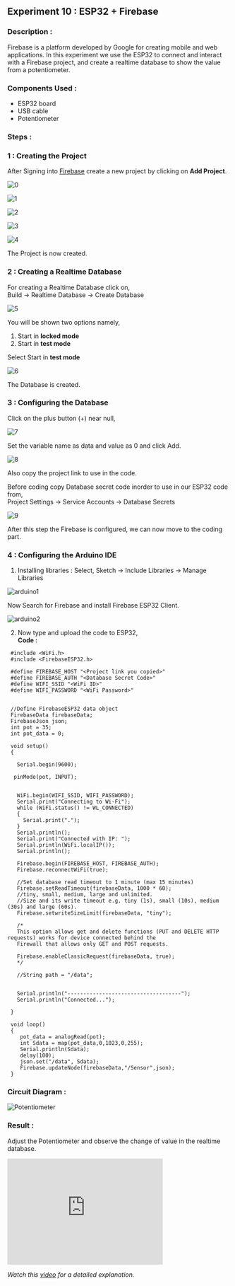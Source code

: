 ## Experiment 10 : ESP32 + Firebase

### Description :   
Firebase is a platform developed by Google for creating mobile and web applications. In this experiment we use the ESP32 to connect and interact with a Firebase project, and create a realtime database to show the value from a potentiometer.
### Components Used :   
* ESP32 board
* USB cable
* Potentiometer 

### Steps :   
### 1 : Creating the Project   

After Signing into [Firebase](https://firebase.google.com/) create a new project by clicking on __Add Project__.   

![0](https://user-images.githubusercontent.com/86108610/184469247-e5501b4d-96b4-4a05-b9fe-be97f8f5aea4.png)   

![1](https://user-images.githubusercontent.com/86108610/184469294-e1eaa662-7529-48f1-8b9e-1c09b040e7f6.png)   

![2](https://user-images.githubusercontent.com/86108610/184469313-b631f274-58ab-4099-b125-a5e8e2ae13f5.png)   

![3](https://user-images.githubusercontent.com/86108610/184469326-43a25bfc-b967-4f69-9de2-26358f917f90.png)   

![4](https://user-images.githubusercontent.com/86108610/184469333-8ffeddea-e9a7-404d-931e-c6e942782454.png)   

The Project is now created.

### 2 : Creating a Realtime Database   

For creating a Realtime Database click on,   
Build -> Realtime Database -> Create Database   

![5](https://user-images.githubusercontent.com/86108610/184469399-3b8df7e6-ae77-4d0c-b8f9-0eeed22d4d33.png)   

You will be shown two options namely,
1. Start in __locked mode__
2. Start in __test mode__   
   
Select Start in __test mode__   

![6](https://user-images.githubusercontent.com/86108610/184469457-15d7bb24-0d25-405c-a485-178bf67967e2.png)   

The Database is created.

### 3 : Configuring the Database   

Click on the plus button (+) near null,   

![7](https://user-images.githubusercontent.com/86108610/184469509-c03da396-5757-4d48-87f7-261a85a1d699.png)    


Set the variable name as data and value as 0 and click Add.   

![8](https://user-images.githubusercontent.com/86108610/184469546-82d02bd4-4f6e-40d5-80db-0a907e12ff9e.png)   

Also copy the project link to use in the code.   

Before coding copy Database secret code inorder to use in our ESP32 code from,   
Project Settings -> Service Accounts -> Database Secrets   

![9](https://user-images.githubusercontent.com/86108610/184469627-acc74ae0-7418-41bb-ae66-ab5ff70e6986.png)   

After this step  the Firebase is configured, we can now move to the coding part.

### 4 : Configuring the Arduino IDE  

1. Installing libraries :
  Select, Sketch -> Include Libraries -> Manage Libraries   
  
  ![arduino1](https://user-images.githubusercontent.com/86108610/184469895-8d8ae3c3-e682-42fc-a682-0d15e254bd89.png)   
  
  Now Search for Firebase and install Firebase ESP32 Client.   
  
  ![arduino2](https://user-images.githubusercontent.com/86108610/184469989-d3eeeda5-9ed3-4d33-b499-d94795ffa513.png)

 2. Now type and upload the code to ESP32,   
 __Code :__   
 
 ```
  #include <WiFi.h>
  #include <FirebaseESP32.h>
  
  #define FIREBASE_HOST "<Project link you copied>"
  #define FIREBASE_AUTH "<Database Secret Code>"
  #define WIFI_SSID "<WiFi ID>"
  #define WIFI_PASSWORD "<WiFi Password>"


  //Define FirebaseESP32 data object
  FirebaseData firebaseData;
  FirebaseJson json;
  int pot = 35; 
  int pot_data = 0; 

  void setup()
  {

    Serial.begin(9600);

   pinMode(pot, INPUT);


    WiFi.begin(WIFI_SSID, WIFI_PASSWORD);
    Serial.print("Connecting to Wi-Fi");
    while (WiFi.status() != WL_CONNECTED)
    {
      Serial.print(".");
    }
    Serial.println();
    Serial.print("Connected with IP: ");
    Serial.println(WiFi.localIP());
    Serial.println();

    Firebase.begin(FIREBASE_HOST, FIREBASE_AUTH);
    Firebase.reconnectWiFi(true);

    //Set database read timeout to 1 minute (max 15 minutes)
    Firebase.setReadTimeout(firebaseData, 1000 * 60);
    //tiny, small, medium, large and unlimited.
    //Size and its write timeout e.g. tiny (1s), small (10s), medium (30s) and large (60s).
    Firebase.setwriteSizeLimit(firebaseData, "tiny");

    /*
    This option allows get and delete functions (PUT and DELETE HTTP requests) works for device connected behind the
    Firewall that allows only GET and POST requests.

    Firebase.enableClassicRequest(firebaseData, true);
    */

    //String path = "/data";


    Serial.println("------------------------------------");
    Serial.println("Connected...");

  }

  void loop()
  {
     pot_data = analogRead(pot);
     int Sdata = map(pot_data,0,1023,0,255);
     Serial.println(Sdata); 
     delay(100); 
     json.set("/data", Sdata);
     Firebase.updateNode(firebaseData,"/Sensor",json);
  }
 ```
    
### Circuit Diagram :   
![Potentiometer](https://user-images.githubusercontent.com/86108610/184470420-e8e19989-790b-4f99-a065-9610b7d623d3.png)   

### Result :

Adjust the Potentiometer and observe the change of value in the realtime database.   
<iframe width="352" height="240"
src="https://user-images.githubusercontent.com/86108610/184470694-7e26d878-c2ec-4ee8-ac0e-683b52968bf0.mp4"
frameborder="0" 
allow="accelerometer; autoplay; encrypted-media; gyroscope; picture-in-picture" 
allowfullscreen></iframe>  
   

_Watch this [video](https://www.youtube.com/watch?v=jpYPIh8C_sM) for a detailed explanation._
 
